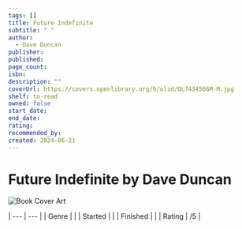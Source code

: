 ```yaml
---
tags: []
title: Future Indefinite
subtitle: " "
author:
  - Dave Duncan
publisher: 
published: 
page_count: 
isbn: 
description: ""
coverUrl: https://covers.openlibrary.org/b/olid/OL7434566M-M.jpg
shelf: to-read
owned: false
start_date: 
end_date: 
rating: 
recommended_by: 
created: 2024-06-21
---
```


# Future Indefinite by Dave Duncan

![Book Cover Art](https://covers.openlibrary.org/b/olid/OL7434566M-M.jpg)


| --- | --- |
| Genre |  |
| Started |  |
| Finished |  |
| Rating | /5 |

